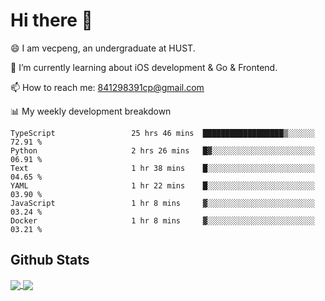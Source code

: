 
# Hi there 👋
😄 I am vecpeng, an undergraduate at HUST.

🌱 I’m currently learning about iOS development & Go & Frontend.

📫 How to reach me: 841298391cp@gmail.com

📊 My weekly development breakdown
<!--START_SECTION:waka-->

```text
TypeScript                 25 hrs 46 mins  ██████████████████▒░░░░░░   72.91 %
Python                     2 hrs 26 mins   █▓░░░░░░░░░░░░░░░░░░░░░░░   06.91 %
Text                       1 hr 38 mins    █░░░░░░░░░░░░░░░░░░░░░░░░   04.65 %
YAML                       1 hr 22 mins    █░░░░░░░░░░░░░░░░░░░░░░░░   03.90 %
JavaScript                 1 hr 8 mins     ▓░░░░░░░░░░░░░░░░░░░░░░░░   03.24 %
Docker                     1 hr 8 mins     ▓░░░░░░░░░░░░░░░░░░░░░░░░   03.21 %
```

<!--END_SECTION:waka-->

## Github Stats
<a href="https://github.com/anuraghazra/github-readme-stats">
  <img align="center" src="https://github-readme-stats.vercel.app/api?username=vecpeng&count_private=true&hide=stars" />
</a>
<a href="https://github.com/anuraghazra/convoychat">
  <img align="center" src="https://github-readme-stats.vercel.app/api/top-langs/?username=vecpeng&layout=compact" />
</a>
